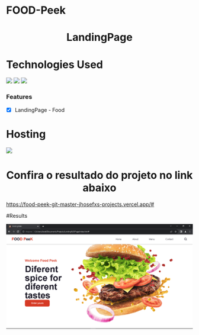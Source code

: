 # FOOD-Peek

<h1 align="center">LandingPage</h1>

# Technologies Used
<img src ="https://img.shields.io/badge/HTML-239120?style=for-the-badge&logo=html5&logoColor=white"/>
<img src= "https://img.shields.io/badge/CSS-239120?&style=for-the-badge&logo=css3&logoColor=white"/>
<img src="https://img.shields.io/badge/JavaScript-323330?style=for-the-badge&logo=javascript&logoColor=F7DF1E"/>

### Features

- [x] LandingPage - Food

# Hosting
<img src="https://img.shields.io/badge/Vercel-000000?style=for-the-badge&logo=vercel&logoColor=white"/>

<h1  align="center">Confira o resultado do projeto no link abaixo</h1>

https://food-peek-git-master-jhosefxs-projects.vercel.app/#

#Results

<img src="https://github.com/Jhosefx/FOOD-Peek/blob/master/Git/Resultado.png"/>

